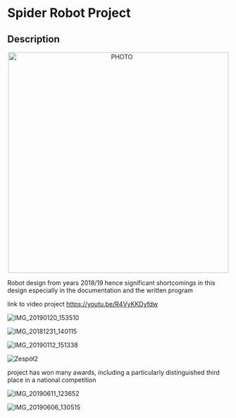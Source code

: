 # Spider Robot Project

## Description

<p align="center">
  <img src="![1551231387728](https://user-images.githubusercontent.com/64035334/162567838-d45cc313-85a5-4865-8cc3-be12db53aaef.png)" width="500" title="PHOTO">
</p>

Robot design from years 2018/19 hence significant shortcomings in this design especially in the documentation and the written program

link to video project
https://youtu.be/R4VyKKDyfdw



![IMG_20190120_153510](https://user-images.githubusercontent.com/64035334/162567626-7ad74af8-86a9-4228-8181-b14ad5300e8f.jpg)

![IMG_20181231_140115](https://user-images.githubusercontent.com/64035334/162567645-f239e1ec-2b2c-4a93-81a3-dff5385f77dd.jpg)

![IMG_20190112_151338](https://user-images.githubusercontent.com/64035334/162567649-18fb8131-2253-4e90-b8c1-ccc902ccee4f.jpg)


![Zespół2](https://user-images.githubusercontent.com/64035334/162567663-9d8bee10-e66e-4904-bb7e-1bf48da84c41.jpg)





project has won many awards, including a particularly distinguished third place in a national competition

![IMG_20190611_123652](https://user-images.githubusercontent.com/64035334/162567566-e73ad33d-257e-4d73-82d4-af812f502e89.jpg)

![IMG_20190606_130515](https://user-images.githubusercontent.com/64035334/162567573-1b251261-ab54-4fd0-9b43-855fb09a93e4.jpg)

